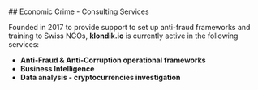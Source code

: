 <br>
<br>
<br>
<br>
## Economic Crime - Consulting Services

Founded in 2017 to provide support to set up anti-fraud frameworks and training to Swiss NGOs, **klondik.io** is currently active in the following services:
* **Anti-Fraud & Anti-Corruption operational frameworks**
* **Business Intelligence**
* **Data analysis - cryptocurrencies investigation**
